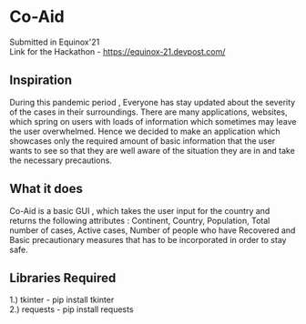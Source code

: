 # Co-Aid

Submitted in Equinox'21 <br>
Link for the Hackathon - https://equinox-21.devpost.com/

## Inspiration
During this pandemic period , Everyone has stay updated about the severity of the cases in their surroundings. There are many applications, websites, which spring on users with loads of information which sometimes may leave the user overwhelmed. Hence we decided to make an application which showcases only the required amount of basic information that the user wants to see so that they are well aware of the situation they are in and take the necessary precautions.

## What it does
Co-Aid is a basic GUI , which takes the user input for the country and returns the following attributes : Continent, Country, Population, Total number of cases, Active cases, Number of people who have Recovered and Basic precautionary measures that has to be incorporated in order to stay safe.

## Libraries Required
1.) tkinter - pip install tkinter <br>
2.) requests - pip install requests
